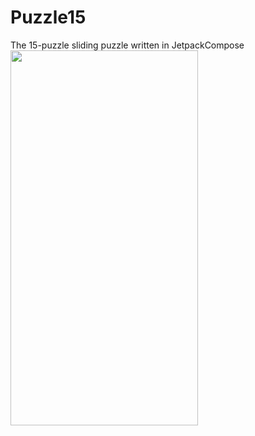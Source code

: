 # Puzzle15
The 15-puzzle sliding puzzle written in JetpackCompose
<img src="https://user-images.githubusercontent.com/10692245/208525479-898e92bd-b324-4f2b-9de7-f79b725a0515.gif" width="300" height="600"/>
